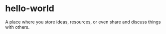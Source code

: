 # hello-world
 A place where you store ideas, resources, or even share and discuss things with others.
